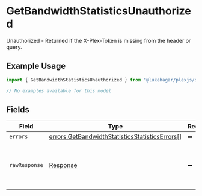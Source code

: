 # GetBandwidthStatisticsUnauthorized

Unauthorized - Returned if the X-Plex-Token is missing from the header or query.

## Example Usage

```typescript
import { GetBandwidthStatisticsUnauthorized } from "@lukehagar/plexjs/sdk/models/errors";

// No examples available for this model
```

## Fields

| Field                                                                                                                   | Type                                                                                                                    | Required                                                                                                                | Description                                                                                                             |
| ----------------------------------------------------------------------------------------------------------------------- | ----------------------------------------------------------------------------------------------------------------------- | ----------------------------------------------------------------------------------------------------------------------- | ----------------------------------------------------------------------------------------------------------------------- |
| `errors`                                                                                                                | [errors.GetBandwidthStatisticsStatisticsErrors](../../../sdk/models/errors/getbandwidthstatisticsstatisticserrors.md)[] | :heavy_minus_sign:                                                                                                      | N/A                                                                                                                     |
| `rawResponse`                                                                                                           | [Response](https://developer.mozilla.org/en-US/docs/Web/API/Response)                                                   | :heavy_minus_sign:                                                                                                      | Raw HTTP response; suitable for custom response parsing                                                                 |